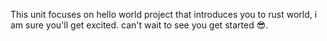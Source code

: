 This unit focuses on hello world project that introduces you to rust world, i am sure you'll get excited. can't wait to see you get started 😎.